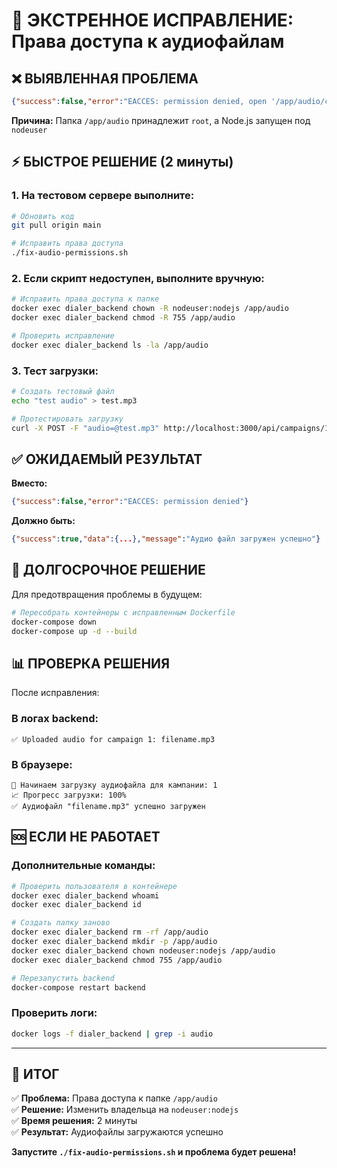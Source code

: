 # 🚨 ЭКСТРЕННОЕ ИСПРАВЛЕНИЕ: Права доступа к аудиофайлам

## ❌ **ВЫЯВЛЕННАЯ ПРОБЛЕМА**
```json
{"success":false,"error":"EACCES: permission denied, open '/app/audio/campaign-audio-*.mp3'"}
```

**Причина:** Папка `/app/audio` принадлежит `root`, а Node.js запущен под `nodeuser`

## ⚡ **БЫСТРОЕ РЕШЕНИЕ (2 минуты)**

### 1. На тестовом сервере выполните:
```bash
# Обновить код
git pull origin main

# Исправить права доступа
./fix-audio-permissions.sh
```

### 2. Если скрипт недоступен, выполните вручную:
```bash
# Исправить права доступа к папке
docker exec dialer_backend chown -R nodeuser:nodejs /app/audio
docker exec dialer_backend chmod -R 755 /app/audio

# Проверить исправление
docker exec dialer_backend ls -la /app/audio
```

### 3. Тест загрузки:
```bash
# Создать тестовый файл
echo "test audio" > test.mp3

# Протестировать загрузку
curl -X POST -F "audio=@test.mp3" http://localhost:3000/api/campaigns/1/audio
```

## ✅ **ОЖИДАЕМЫЙ РЕЗУЛЬТАТ**

**Вместо:**
```json
{"success":false,"error":"EACCES: permission denied"}
```

**Должно быть:**
```json
{"success":true,"data":{...},"message":"Аудио файл загружен успешно"}
```

## 🔧 **ДОЛГОСРОЧНОЕ РЕШЕНИЕ**

Для предотвращения проблемы в будущем:

```bash
# Пересобрать контейнеры с исправленным Dockerfile
docker-compose down
docker-compose up -d --build
```

## 📊 **ПРОВЕРКА РЕШЕНИЯ**

После исправления:

### В логах backend:
```
✅ Uploaded audio for campaign 1: filename.mp3
```

### В браузере:
```
🎵 Начинаем загрузку аудиофайла для кампании: 1
📈 Прогресс загрузки: 100%
✅ Аудиофайл "filename.mp3" успешно загружен
```

## 🆘 **ЕСЛИ НЕ РАБОТАЕТ**

### Дополнительные команды:
```bash
# Проверить пользователя в контейнере
docker exec dialer_backend whoami
docker exec dialer_backend id

# Создать папку заново
docker exec dialer_backend rm -rf /app/audio
docker exec dialer_backend mkdir -p /app/audio
docker exec dialer_backend chown nodeuser:nodejs /app/audio
docker exec dialer_backend chmod 755 /app/audio

# Перезапустить backend
docker-compose restart backend
```

### Проверить логи:
```bash
docker logs -f dialer_backend | grep -i audio
```

---

## 🎯 **ИТОГ**

✅ **Проблема:** Права доступа к папке `/app/audio`  
✅ **Решение:** Изменить владельца на `nodeuser:nodejs`  
✅ **Время решения:** 2 минуты  
✅ **Результат:** Аудиофайлы загружаются успешно  

**Запустите `./fix-audio-permissions.sh` и проблема будет решена!** 